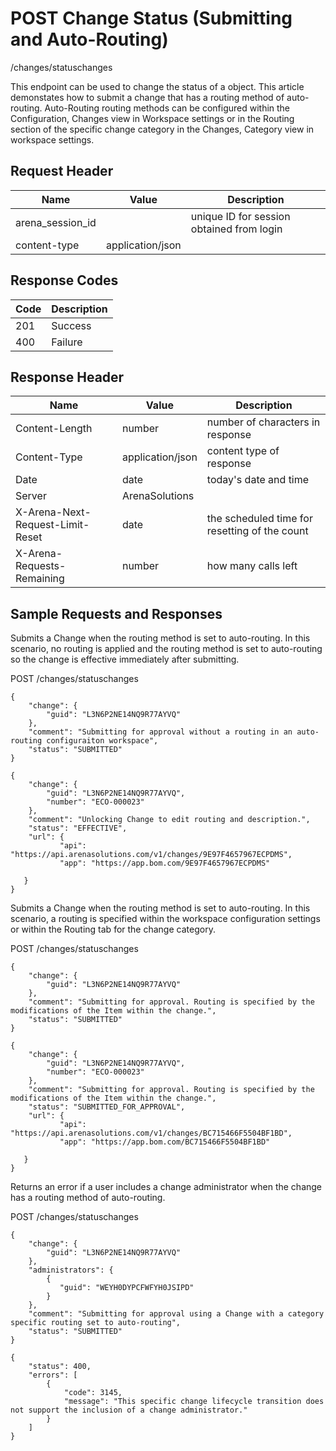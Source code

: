# POST Change Status (Submitting and Auto-Routing)


/changes/statuschanges

This endpoint can be used  to change the status of a  object. This article demonstates how to submit a change that has a routing method of auto\-routing. Auto\-Routing routing methods can be configured within the Configuration, Changes view in Workspace settings or in the Routing section of the specific change category in the Changes, Category view in workspace settings.

## Request Header

| Name<br> | Value<br> | Description<br> |
|  --- |  --- |  --- | 
| arena_session_id<br> |   | unique ID for session obtained from login<br> |
| content\-type<br> | application/json<br> |   |

## Response Codes

| Code<br> | Description<br> |
|  --- |  --- | 
| 201<br> | Success<br> |
| 400<br> | Failure<br> |

## Response Header

| Name<br> | Value<br> | Description<br> |
|  --- |  --- |  --- | 
| Content\-Length<br> | number<br> | number of characters in response<br> |
| Content\-Type<br> | application/json<br> | content type of response<br> |
| Date<br> | date<br> | today's date and time<br> |
| Server<br> | ArenaSolutions<br> |   |
| X\-Arena\-Next\-Request\-Limit\-Reset<br> | date<br> | the scheduled time for resetting of the count<br> |
| X\-Arena\-Requests\-Remaining<br> | number<br> | how many calls left<br> |

## Sample Requests and Responses
Submits a Change when the routing method is set to auto\-routing. In this scenario, no routing is applied and the routing method is set to auto\-routing so the change is effective immediately after submitting.



POST /changes/statuschanges



```
{
    "change": {
        "guid": "L3N6P2NE14NQ9R77AYVQ"
    },
    "comment": "Submitting for approval without a routing in an auto-routing configuraiton workspace",
    "status": "SUBMITTED"
}
```


```
{
    "change": {
        "guid": "L3N6P2NE14NQ9R77AYVQ",
        "number": "ECO-000023"
    },
    "comment": "Unlocking Change to edit routing and description.",
    "status": "EFFECTIVE",
    "url": {
           "api": "https://api.arenasolutions.com/v1/changes/9E97F4657967ECPDMS",
           "app": "https://app.bom.com/9E97F4657967ECPDMS"

   }
}
```
Submits a Change when the routing method is set to auto\-routing. In this scenario, a routing is specified within the workspace configuration settings or within the Routing tab for the change category.



POST /changes/statuschanges



```
{
    "change": {
        "guid": "L3N6P2NE14NQ9R77AYVQ"
    },
    "comment": "Submitting for approval. Routing is specified by the modifications of the Item within the change.",
    "status": "SUBMITTED"
}
```


```
{
    "change": {
        "guid": "L3N6P2NE14NQ9R77AYVQ",
        "number": "ECO-000023"
    },
    "comment": "Submitting for approval. Routing is specified by the modifications of the Item within the change.",
    "status": "SUBMITTED_FOR_APPROVAL",
    "url": {
           "api": "https://api.arenasolutions.com/v1/changes/BC715466F5504BF1BD",
           "app": "https://app.bom.com/BC715466F5504BF1BD"

   }
}
```
Returns an error if a user includes a change administrator when the change has a routing method of auto\-routing.



POST /changes/statuschanges



```
{
    "change": {
        "guid": "L3N6P2NE14NQ9R77AYVQ"
    },
    "administrators": {
        {
           "guid": "WEYH0DYPCFWFYH0JSIPD"
        }
    },
    "comment": "Submitting for approval using a Change with a category specific routing set to auto-routing",
    "status": "SUBMITTED"
}
```


```
{
    "status": 400,
    "errors": [
        {
            "code": 3145,
            "message": "This specific change lifecycle transition does not support the inclusion of a change administrator."
        }
    ]
}
```
